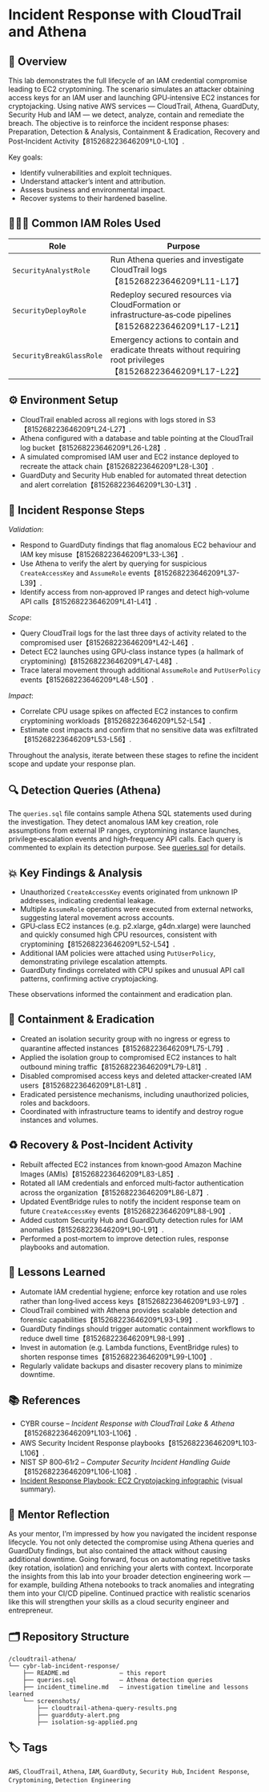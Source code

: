 # Incident Response with CloudTrail and Athena

## 🧭 Overview

This lab demonstrates the full lifecycle of an IAM credential compromise leading to EC2 cryptomining. The scenario simulates an attacker obtaining access keys for an IAM user and launching GPU‑intensive EC2 instances for cryptojacking. Using native AWS services — CloudTrail, Athena, GuardDuty, Security Hub and IAM — we detect, analyze, contain and remediate the breach. The objective is to reinforce the incident response phases: Preparation, Detection & Analysis, Containment & Eradication, Recovery and Post‑Incident Activity【815268223646209†L0-L10】.

Key goals:

- Identify vulnerabilities and exploit techniques.
- Understand attacker’s intent and attribution.
- Assess business and environmental impact.
- Recover systems to their hardened baseline.

## 👩🏽‍💻 Common IAM Roles Used

| Role | Purpose |
| --- | --- |
| `SecurityAnalystRole` | Run Athena queries and investigate CloudTrail logs【815268223646209†L11-L17】 |
| `SecurityDeployRole` | Redeploy secured resources via CloudFormation or infrastructure‑as‑code pipelines【815268223646209†L17-L21】 |
| `SecurityBreakGlassRole` | Emergency actions to contain and eradicate threats without requiring root privileges【815268223646209†L17-L22】 |

## ⚙️ Environment Setup

- CloudTrail enabled across all regions with logs stored in S3【815268223646209†L24-L27】.
- Athena configured with a database and table pointing at the CloudTrail log bucket【815268223646209†L26-L28】.
- A simulated compromised IAM user and EC2 instance deployed to recreate the attack chain【815268223646209†L28-L30】.
- GuardDuty and Security Hub enabled for automated threat detection and alert correlation【815268223646209†L30-L31】.

## 🧩 Incident Response Steps

*Validation*:

- Respond to GuardDuty findings that flag anomalous EC2 behaviour and IAM key misuse【815268223646209†L33-L36】.
- Use Athena to verify the alert by querying for suspicious `CreateAccessKey` and `AssumeRole` events【815268223646209†L37-L39】.
- Identify access from non‑approved IP ranges and detect high‑volume API calls【815268223646209†L41-L41】.

*Scope*:

- Query CloudTrail logs for the last three days of activity related to the compromised user【815268223646209†L42-L46】.
- Detect EC2 launches using GPU‑class instance types (a hallmark of cryptomining)【815268223646209†L47-L48】.
- Trace lateral movement through additional `AssumeRole` and `PutUserPolicy` events【815268223646209†L48-L50】.

*Impact*:

- Correlate CPU usage spikes on affected EC2 instances to confirm cryptomining workloads【815268223646209†L52-L54】.
- Estimate cost impacts and confirm that no sensitive data was exfiltrated【815268223646209†L53-L56】.

Throughout the analysis, iterate between these stages to refine the incident scope and update your response plan.

## 🔍 Detection Queries (Athena)

The `queries.sql` file contains sample Athena SQL statements used during the investigation. They detect anomalous IAM key creation, role assumptions from external IP ranges, cryptomining instance launches, privilege‑escalation events and high‑frequency API calls. Each query is commented to explain its detection purpose. See [queries.sql](./queries.sql) for details.

## 💥 Key Findings & Analysis

- Unauthorized `CreateAccessKey` events originated from unknown IP addresses, indicating credential leakage.
- Multiple `AssumeRole` operations were executed from external networks, suggesting lateral movement across accounts.
- GPU‑class EC2 instances (e.g. p2.xlarge, g4dn.xlarge) were launched and quickly consumed high CPU resources, consistent with cryptomining【815268223646209†L52-L54】.
- Additional IAM policies were attached using `PutUserPolicy`, demonstrating privilege escalation attempts.
- GuardDuty findings correlated with CPU spikes and unusual API call patterns, confirming active cryptojacking.

These observations informed the containment and eradication plan.

## 🧱 Containment & Eradication

- Created an isolation security group with no ingress or egress to quarantine affected instances【815268223646209†L75-L79】.
- Applied the isolation group to compromised EC2 instances to halt outbound mining traffic【815268223646209†L79-L81】.
- Disabled compromised access keys and deleted attacker‑created IAM users【815268223646209†L81-L81】.
- Eradicated persistence mechanisms, including unauthorized policies, roles and backdoors.
- Coordinated with infrastructure teams to identify and destroy rogue instances and volumes.

## ♻️ Recovery & Post‑Incident Activity

- Rebuilt affected EC2 instances from known‑good Amazon Machine Images (AMIs)【815268223646209†L83-L85】.
- Rotated all IAM credentials and enforced multi‑factor authentication across the organization【815268223646209†L86-L87】.
- Updated EventBridge rules to notify the incident response team on future `CreateAccessKey` events【815268223646209†L88-L90】.
- Added custom Security Hub and GuardDuty detection rules for IAM anomalies【815268223646209†L90-L91】.
- Performed a post‑mortem to improve detection rules, response playbooks and automation.

## 🧠 Lessons Learned

- Automate IAM credential hygiene; enforce key rotation and use roles rather than long‑lived access keys【815268223646209†L93-L97】.
- CloudTrail combined with Athena provides scalable detection and forensic capabilities【815268223646209†L93-L99】.
- GuardDuty findings should trigger automatic containment workflows to reduce dwell time【815268223646209†L98-L99】.
- Invest in automation (e.g. Lambda functions, EventBridge rules) to shorten response times【815268223646209†L99-L100】.
- Regularly validate backups and disaster recovery plans to minimize downtime.

## 📚 References

- CYBR course – *Incident Response with CloudTrail Lake & Athena*【815268223646209†L103-L106】.
- AWS Security Incident Response playbooks【815268223646209†L103-L106】.
- NIST SP 800‑61r2 – *Computer Security Incident Handling Guide*【815268223646209†L106-L108】.
- [Incident Response Playbook: EC2 Cryptojacking infographic](/screenshots/ir-playbook-ec2_cryptojacking-v2-858x1024.jpeg) (visual summary).

## 💬 Mentor Reflection

As your mentor, I’m impressed by how you navigated the incident response lifecycle. You not only detected the compromise using Athena queries and GuardDuty findings, but also contained the attack without causing additional downtime. Going forward, focus on automating repetitive tasks (key rotation, isolation) and enriching your alerts with context. Incorporate the insights from this lab into your broader detection engineering work — for example, building Athena notebooks to track anomalies and integrating them into your CI/CD pipeline. Continued practice with realistic scenarios like this will strengthen your skills as a cloud security engineer and entrepreneur.

## 🗂️ Repository Structure

```text
/cloudtrail-athena/
└── cybr-lab-incident-response/
    ├── README.md              – this report
    ├── queries.sql            – Athena detection queries
    ├── incident_timeline.md   – investigation timeline and lessons learned
    └── screenshots/
        ├── cloudtrail-athena-query-results.png
        ├── guardduty-alert.png
        ├── isolation-sg-applied.png
```

## 🏷️ Tags

`AWS`, `CloudTrail`, `Athena`, `IAM`, `GuardDuty`, `Security Hub`, `Incident Response`, `Cryptomining`, `Detection Engineering`
